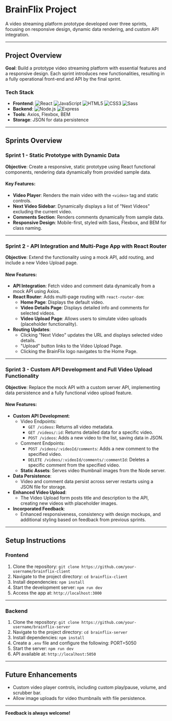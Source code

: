 # BrainFlix Project

A video streaming platform prototype developed over three sprints, focusing on responsive design, dynamic data rendering, and custom API integration.

---

## **Project Overview**

**Goal**: Build a prototype video streaming platform with essential features and a responsive design. Each sprint introduces new functionalities, resulting in a fully operational front-end and API by the final sprint.

### **Tech Stack**
- **Frontend**: ![React](https://img.shields.io/badge/React-61DAFB?style=for-the-badge&logo=react&logoColor=black) ![JavaScript](https://img.shields.io/badge/JavaScript-F7DF1E?style=for-the-badge&logo=javascript&logoColor=black) ![HTML5](https://img.shields.io/badge/HTML5-E34F26?style=for-the-badge&logo=html5&logoColor=white) ![CSS3](https://img.shields.io/badge/CSS3-1572B6?style=for-the-badge&logo=css3&logoColor=white) ![Sass](https://img.shields.io/badge/Sass-CC6699?style=for-the-badge&logo=sass&logoColor=white)
- **Backend**: ![Node.js](https://img.shields.io/badge/Node.js-339933?style=for-the-badge&logo=nodedotjs&logoColor=white) ![Express](https://img.shields.io/badge/Express-000000?style=for-the-badge&logo=express&logoColor=white)
- **Tools**: Axios, Flexbox, BEM
- **Storage**: JSON for data persistence

---

## **Sprints Overview**

### **Sprint 1 - Static Prototype with Dynamic Data**

**Objective**: Create a responsive, static prototype using React functional components, rendering data dynamically from provided sample data.

#### Key Features:
- **Video Player**: Renders the main video with the `<video>` tag and static controls.
- **Next Video Sidebar**: Dynamically displays a list of "Next Videos" excluding the current video.
- **Comments Section**: Renders comments dynamically from sample data.
- **Responsive Design**: Mobile-first, styled with Sass, Flexbox, and BEM for class naming.

---

### **Sprint 2 - API Integration and Multi-Page App with React Router**

**Objective**: Extend the functionality using a mock API, add routing, and include a new Video Upload page.

#### New Features:
- **API Integration**: Fetch video and comment data dynamically from a mock API using Axios.
- **React Router**: Adds multi-page routing with `react-router-dom`:
  - **Home Page**: Displays the default video.
  - **Video Details Page**: Displays detailed info and comments for selected videos.
  - **Video Upload Page**: Allows users to simulate video uploads (placeholder functionality).
- **Routing Updates**:
  - Clicking "Next Video" updates the URL and displays selected video details.
  - "Upload" button links to the Video Upload Page.
  - Clicking the BrainFlix logo navigates to the Home Page.

---

### **Sprint 3 - Custom API Development and Full Video Upload Functionality**

**Objective**: Replace the mock API with a custom server API, implementing data persistence and a fully functional video upload feature.

#### New Features:
- **Custom API Development**:
  - Video Endpoints:
    - `GET /videos`: Returns all video metadata.
    - `GET /videos/:id`: Returns detailed data for a specific video.
    - `POST /videos`: Adds a new video to the list, saving data in JSON.
  - Comment Endpoints:
    - `POST /videos/:videoId/comments`: Adds a new comment to the specified video.
    - `DELETE /videos/:videoId/comments/:commentId`: Deletes a specific comment from the specified video.
  - **Static Assets**: Serves video thumbnail images from the Node server.
- **Data Persistence**:
  - Video and comment data persist across server restarts using a JSON file for storage.
- **Enhanced Video Upload**:
  - The Video Upload form posts title and description to the API, creating new videos with placeholder images.
- **Incorporated Feedback**:
  - Enhanced responsiveness, consistency with design mockups, and additional styling based on feedback from previous sprints.

---

## **Setup Instructions**

### Frontend
1. Clone the repository:
   `git clone https://github.com/your-username/brainflix-client`
2. Navigate to the project directory:
   `cd brainflix-client`
3. Install dependencies:
   `npm install`
4. Start the development server:
   `npm run dev`
5. Access the app at:
   `http://localhost:3000`

---

### Backend
1. Clone the repository:
   `git clone https://github.com/your-username/brainflix-server`
2. Navigate to the project directory:
   `cd brainflix-server`
3. Install dependencies:
   `npm install`
4. Create a `.env` file and configure the following: PORT=5050
5. Start the server:
`npm run dev`
6. API available at:
`http://localhost:5050`

---

## **Future Enhancements**

- Custom video player controls, including custom play/pause, volume, and scrubber bar.
- Allow image uploads for video thumbnails with file persistence.

---

**Feedback is always welcome!**



